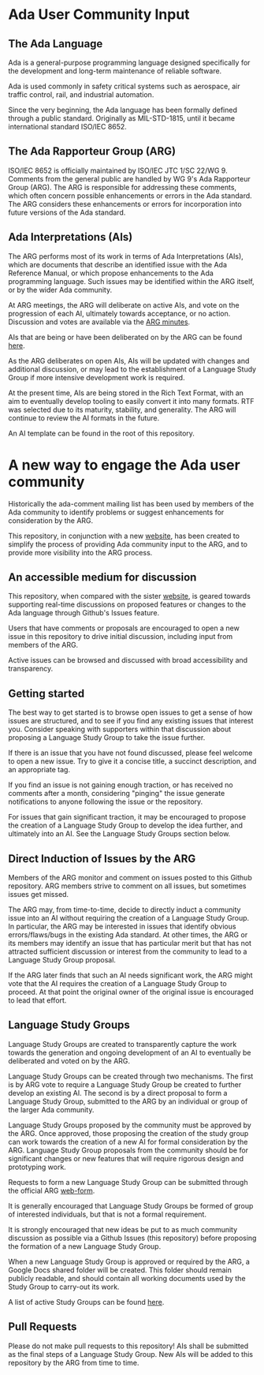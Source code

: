 # Ada User Community Input

## The Ada Language

Ada is a general-purpose programming language designed specifically for the development and long-term maintenance of reliable software.

Ada is used commonly in safety critical systems such as aerospace, air traffic control, rail, and industrial automation.

Since the very beginning, the Ada language has been formally defined through a public standard. Originally as MIL-STD-1815, until it became international standard ISO/IEC 8652.

## The Ada Rapporteur Group (ARG)

ISO/IEC 8652 is officially maintained by ISO/IEC JTC 1/SC 22/WG 9. Comments from the general public are handled by WG 9's Ada Rapporteur Group (ARG). The ARG is responsible for addressing these comments, which often concern possible enhancements or errors in the Ada standard. The ARG considers these enhancements or errors for incorporation into future versions of the Ada standard.

## Ada Interpretations (AIs)

The ARG performs most of its work in terms of Ada Interpretations (AIs), which are documents that describe an identified issue with the Ada Reference Manual, or which propose enhancements to the Ada programming language.  Such issues may be identified within the ARG itself, or by the wider Ada community.

At ARG meetings, the ARG will deliberate on active AIs, and vote on the progression of each AI, ultimately towards acceptance, or no action. Discussion and votes are available via the [ARG minutes](http://ada-auth.org/arg-minutes.html).

AIs that are being or have been deliberated on by the ARG can be found [here](https://arg.adaic.org/ada-interpretations).

As the ARG deliberates on open AIs, AIs will be updated with changes and additional discussion, or may lead to the establishment of a Language Study Group if more intensive development work is required.

At the present time, AIs are being stored in the Rich Text Format, with an aim to eventually develop tooling to easily convert it into many formats. RTF was selected due to its maturity, stability, and generality. The ARG will continue to review the AI formats in the future.

An AI template can be found in the root of this repository.

# A new way to engage the Ada user community

Historically the ada-comment mailing list has been used by members of the Ada community to identify problems or suggest enhancements for consideration by the ARG.  

This repository, in conjunction with a new [website](https://arg.adaic.org/home), has been created to simplify the process of providing Ada community input to the ARG, and to provide more visibility into the ARG process.

## An accessible medium for discussion

This repository, when compared with the sister [website](https://arg.adaic.org/home), is geared towards supporting real-time discussions on proposed features or changes to the Ada language through Github's Issues feature.

Users that have comments or proposals are encouraged to open a new issue in this repository to drive initial discussion, including input from members of the ARG.

Active issues can be browsed and discussed with broad accessibility and transparency.

## Getting started

The best way to get started is to browse open issues to get a sense of how issues are structured, and to see if you find any existing issues that interest you. Consider speaking with supporters within that discussion about proposing a Language Study Group to take the issue further.

If there is an issue that you have not found discussed, please feel welcome to open a new issue. Try to give it a concise title, a succinct description, and an appropriate tag.

If you find an issue is not gaining enough traction, or has received no comments after a month, considering "pinging" the issue generate notifications to anyone following the issue or the repository.

For issues that gain significant traction, it may be encouraged to propose the creation of a Language Study Group to develop the idea further, and ultimately into an AI. See the Language Study Groups section below.

## Direct Induction of Issues by the ARG

Members of the ARG monitor and comment on issues posted to this Github repository. ARG members strive to comment on all issues, but sometimes issues get missed. 

The ARG may, from time-to-time, decide to directly induct a community issue into an AI without requiring the creation of a Language Study Group. In particular, the ARG may be interested in issues that identify obvious errors/flaws/bugs in the existing Ada standard. At other times, the ARG or its members may identify an issue that has particular merit but that has not attracted sufficient discussion or interest from the community to lead to a Language Study Group proposal.

If the ARG later finds that such an AI needs significant work, the ARG might vote that the AI requires the creation of a Language Study Group to proceed. At that point the original owner of the original issue is encouraged to lead that effort.

## Language Study Groups

Language Study Groups are created to transparently capture the work towards the generation and ongoing development of an AI to eventually be deliberated and voted on by the ARG.

Language Study Groups can be created through two mechanisms. The first is by ARG vote to require a Language Study Group be created to further develop an existing AI. The second is by a direct proposal to form a Language Study Group, submitted to the ARG by an individual or group of the larger Ada community. 

Language Study Groups proposed by the community must be approved by the ARG. Once approved, those proposing the creation of the study group can work towards the creation of a new AI for formal consideration by the ARG. Language Study Group proposals from the community should be for significant changes or new features that will require rigorous design and prototyping work. 

Requests to form a new Language Study Group can be submitted through the official ARG [web-form](https://arg.adaic.org/community-input).

It is generally encouraged that Language Study Groups be formed of group of interested individuals, but that is not a formal requirement.

It is strongly encouraged that new ideas be put to as much community discussion as possible via a Github Issues (this repository) before proposing the formation of a new Language Study Group.

When a new Language Study Group is approved or required by the ARG, a Google Docs shared folder will be created. This folder should remain publicly readable, and should contain all working documents used by the Study Group to carry-out its work.

A list of active Study Groups can be found [here](https://arg.adaic.org/community-input).

## Pull Requests

Please do not make pull requests to this repository! AIs shall be submitted as the final steps of a Language Study Group. New AIs will be added to this repository by the ARG from time to time.